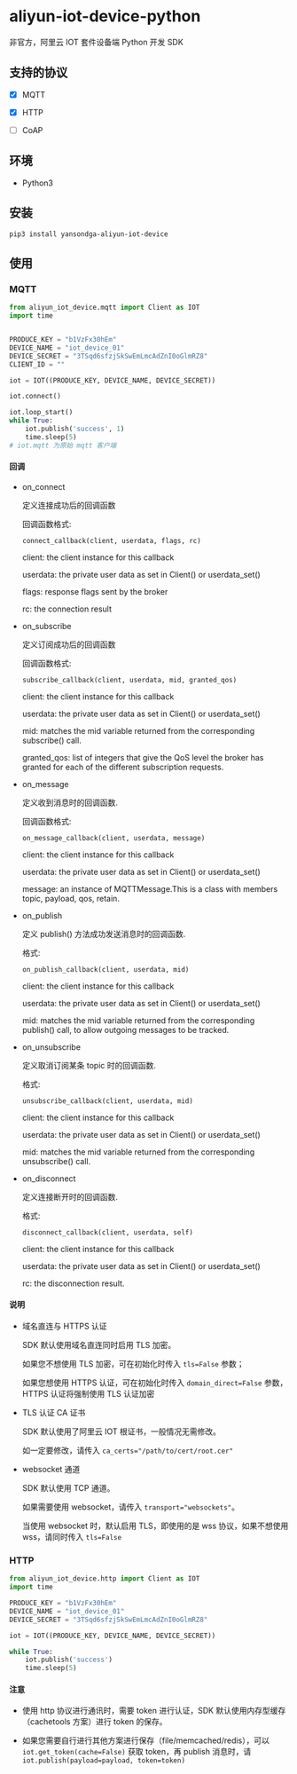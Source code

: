 # aliyun-iot-device-python

非官方，阿里云 IOT 套件设备端 Python 开发 SDK


## 支持的协议

- [x] MQTT
- [x] HTTP
- [ ] CoAP


## 环境

- Python3


## 安装

`pip3 install yansondga-aliyun-iot-device`


## 使用

### MQTT

```Python
from aliyun_iot_device.mqtt import Client as IOT
import time


PRODUCE_KEY = "b1VzFx30hEm"
DEVICE_NAME = "iot_device_01"
DEVICE_SECRET = "3TSqd6sfzjSkSwEmLmcAdZnI0oGlmRZ8"
CLIENT_ID = ""

iot = IOT((PRODUCE_KEY, DEVICE_NAME, DEVICE_SECRET))

iot.connect()

iot.loop_start()
while True:
    iot.publish('success', 1)
    time.sleep(5)
# iot.mqtt 为原始 mqtt 客户端
```

#### 回调

- on_connect

    定义连接成功后的回调函数

    回调函数格式:
    
    `connect_callback(client, userdata, flags, rc)`
        
    client:     the client instance for this callback

    userdata:   the private user data as set in Client() or userdata_set()

    flags:      response flags sent by the broker

    rc:         the connection result

- on_subscribe

    定义订阅成功后的回调函数
    
    回调函数格式:
    
    `subscribe_callback(client, userdata, mid, granted_qos)`

    client:         the client instance for this callback

    userdata:       the private user data as set in Client() or userdata_set()

    mid:            matches the mid variable returned from the corresponding
                    subscribe() call.

    granted_qos:    list of integers that give the QoS level the broker has
                    granted for each of the different subscription requests.

- on_message

    定义收到消息时的回调函数.
    
    回调函数格式:
    
    `on_message_callback(client, userdata, message)`
    
    client:     the client instance for this callback

    userdata:   the private user data as set in Client() or userdata_set()

    message:    an instance of MQTTMessage.This is a class with members topic, payload, qos, retain.


- on_publish

    定义 publish() 方法成功发送消息时的回调函数.
    
    格式:

    `on_publish_callback(client, userdata, mid)`
        
    client:     the client instance for this callback

    userdata:   the private user data as set in Client() or userdata_set()

    mid:        matches the mid variable returned from the corresponding publish() call, to allow outgoing messages to be tracked.

- on_unsubscribe

    定义取消订阅某条 topic 时的回调函数.
    
    格式:

    `unsubscribe_callback(client, userdata, mid)`
        
    client:     the client instance for this callback

    userdata:   the private user data as set in Client() or userdata_set()

    mid:        matches the mid variable returned from the corresponding
                unsubscribe() call.

- on_disconnect

    定义连接断开时的回调函数.
    
    格式:
    
    `disconnect_callback(client, userdata, self)`
        
    client:     the client instance for this callback

    userdata:   the private user data as set in Client() or userdata_set()

    rc:         the disconnection result.

#### 说明

-  域名直连与 HTTPS 认证

    SDK 默认使用域名直连同时启用 TLS 加密。

    如果您不想使用 TLS 加密，可在初始化时传入 `tls=False` 参数；

    如果您想使用 HTTPS 认证，可在初始化时传入 `domain_direct=False` 参数，HTTPS 认证将强制使用 TLS 认证加密

- TLS 认证 CA 证书

    SDK 默认使用了阿里云 IOT 根证书，一般情况无需修改。

    如一定要修改，请传入 `ca_certs="/path/to/cert/root.cer"` 

- websocket 通道

    SDK 默认使用 TCP 通道。

    如果需要使用 websocket，请传入 `transport="websockets"`。

    当使用 websocket 时，默认启用 TLS，即使用的是 wss 协议，如果不想使用 wss，请同时传入 `tls=False`

### HTTP

```Python
from aliyun_iot_device.http import Client as IOT
import time

PRODUCE_KEY = "b1VzFx30hEm"
DEVICE_NAME = "iot_device_01"
DEVICE_SECRET = "3TSqd6sfzjSkSwEmLmcAdZnI0oGlmRZ8"

iot = IOT((PRODUCE_KEY, DEVICE_NAME, DEVICE_SECRET))

while True:
    iot.publish('success')
    time.sleep(5)
```

#### 注意

- 使用 http 协议进行通讯时，需要 token 进行认证，SDK 默认使用内存型缓存（cachetools 方案）进行 token 的保存。

- 如果您需要自行进行其他方案进行保存（file/memcached/redis），可以 `iot.get_token(cache=False)` 获取 token，再 publish 消息时，请 `iot.publish(payload=payload, token=token)`